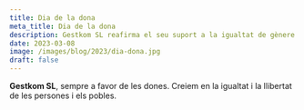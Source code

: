 ```yaml
---
title: Dia de la dona
meta_title: Dia de la dona
description: Gestkom SL reafirma el seu suport a la igualtat de gènere i la llibertat individual.
date: 2023-03-08
image: /images/blog/2023/dia-dona.jpg
draft: false
---
```


**Gestkom SL**, sempre a favor de les dones. Creiem en la igualtat i la llibertat de les persones i els pobles.
